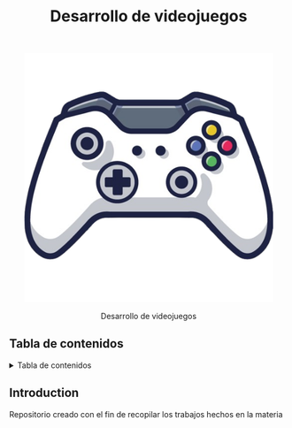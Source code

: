 <h1 align="center"> Desarrollo de videojuegos </h1> <br>
<p align="center">
  <a href="#">
    <img alt="GitPoint" title="Desarrollo de videojuegos" src="mando.png" width="450">
  </a>
</p>

<p align="center">
  Desarrollo de videojuegos
</p>

<!-- <p align="center">
  <a href="https://itunes.apple.com/us/app/gitpoint/id1251245162?mt=8">
    <img alt="Lecciones" title="App Store" src="http://i.imgur.com/0n2zqHD.png" width="140">
  </a>

  <a href="https://play.google.com/store/apps/details?id=com.gitpoint">
    <img alt="Desafios" title="Google Play" src="http://i.imgur.com/mtGRPuM.png" width="140">
  </a>
</p> -->

## Tabla de contenidos

<!-- TABLE OF CONTENTS -->
<details>
  <summary>Tabla de contenidos</summary>
  <ol>
    <li>
      <a href="#about-the-project">Lecciones</a>
      <ul>
        <li><a href="/prototipo1/">Leccion 1</a></li>
        <li><a href="/prototipo2/">Leccion 2</a></li>
      </ul>
    </li>
    <li>
      <a href="#getting-started">Desafios</a>
      <ul>
        <li><a href="/gameRPG/">Desafio 1</a></li>
        <li><a href="#">Desafio 2</a></li>
      </ul>
    </li>
    <li><a href="#mas">Más</a></li>
  </ol>
</details>



<!-- END doctoc generated TOC please keep comment here to allow auto update -->

## Introduction
Repositorio creado con el fin de recopilar los trabajos hechos en la materia